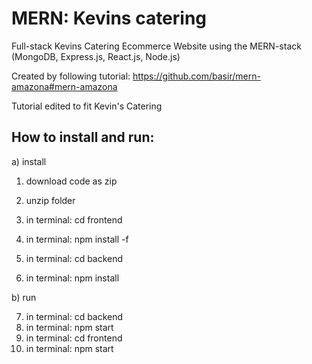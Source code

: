 # MERN: Kevins catering
Full-stack Kevins Catering Ecommerce Website using the MERN-stack (MongoDB, Express.js, React.js, Node.js)

Created by following tutorial: https://github.com/basir/mern-amazona#mern-amazona

Tutorial edited to fit Kevin's Catering


How to install and run:
--
a) install
1. download code as zip
2. unzip folder

3. in terminal: cd frontend
4. in terminal: npm install -f
5. in terminal: cd backend
6. in terminal: npm install

b) run

7. in terminal: cd backend
8. in terminal: npm start
9. in terminal: cd frontend
10. in terminal: npm start
